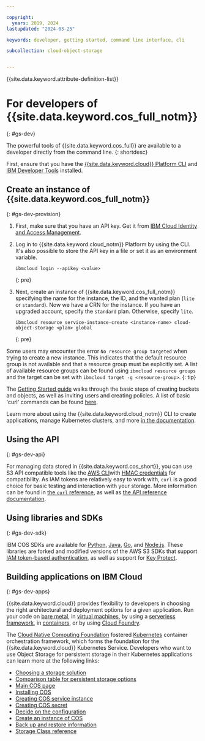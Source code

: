 ```yaml
---

copyright:
  years: 2019, 2024
lastupdated: "2024-03-25"

keywords: developer, getting started, command line interface, cli

subcollection: cloud-object-storage


---
```


{{site.data.keyword.attribute-definition-list}}


# For developers of {{site.data.keyword.cos_full_notm}}
{: #gs-dev}

The powerful tools of {{site.data.keyword.cos_full}} are available to a developer directly from the command line.
{: shortdesc}

First, ensure that you have the [{{site.data.keyword.cloud}} Platform CLI](https://cloud.ibm.com/docs/cli/index.html) and [IBM Developer Tools](https://cloud.ibm.com/docs/cloudnative/idt/index.html) installed.

## Create an instance of {{site.data.keyword.cos_full_notm}}
{: #gs-dev-provision}

1. First, make sure that you have an API key. Get it from [IBM Cloud Identity and Access Management](https://cloud.ibm.com/iam/apikeys).
2. Log in to {{site.data.keyword.cloud_notm}} Platform by using the CLI. It's also possible to store the API key in a file or set it as an environment variable.

    ```
    ibmcloud login --apikey <value>
    ```
    {: pre}

3. Next, create an instance of {{site.data.keyword.cos_full_notm}} specifying the name for the instance, the ID, and the wanted plan (`lite` or `standard`). Now we have a CRN for the instance. If you have an upgraded account, specify the `standard` plan. Otherwise, specify `lite`.

    ```
    ibmcloud resource service-instance-create <instance-name> cloud-object-storage <plan> global
    ```
    {: pre}

Some users may encounter the error `No resource group targeted` when trying to create a new instance. This indicates that the default resource group is not available and that a resource group must be explicitly set. A list of available resource groups can be found using `ibmcloud resource groups` and the target can be set with `ibmcloud target -g <resource-group>`.
{: tip}

The [Getting Started guide](/docs/cloud-object-storage?topic=cloud-object-storage-getting-started-cloud-object-storage) walks through the basic steps of creating buckets and objects, as well as inviting users and creating policies. A list of basic 'curl' commands can be found [here](/docs/cloud-object-storage?topic=cloud-object-storage-curl).

Learn more about using the {{site.data.keyword.cloud_notm}} CLI to create applications, manage Kubernetes clusters, and more [in the documentation](/docs/cli?topic=cli-ibmcloud_cli).


## Using the API
{: #gs-dev-api}

For managing data stored in {{site.data.keyword.cos_short}}, you can use S3 API compatible tools like the [AWS CLI](/docs/cloud-object-storage?topic=cloud-object-storage-aws-cli)with [HMAC credentials](/docs/cloud-object-storage?topic=cloud-object-storage-uhc-hmac-credentials-main) for compatibility. As IAM tokens are relatively easy to work with, `curl` is a good choice for basic testing and interaction with your storage. More information can be found in [the `curl` reference](/docs/cloud-object-storage?topic=cloud-object-storage-curl), as well as [the API reference documentation](/docs/cloud-object-storage?topic=cloud-object-storage-compatibility-api).

## Using libraries and SDKs
{: #gs-dev-sdk}

IBM COS SDKs are available for [Python](/docs/cloud-object-storage?topic=cloud-object-storage-python), [Java](/docs/cloud-object-storage?topic=cloud-object-storage-java), [Go](/docs/cloud-object-storage?topic=cloud-object-storage-using-go), and [Node.js](/docs/cloud-object-storage?topic=cloud-object-storage-node). These libraries are forked and modified versions of the AWS S3 SDKs that support [IAM token-based authentication](/docs/cloud-object-storage?topic=cloud-object-storage-iam-overview), as well as support for [Key Protect](/docs/cloud-object-storage?topic=cloud-object-storage-encryption).

## Building applications on IBM Cloud
{: #gs-dev-apps}

{{site.data.keyword.cloud}} provides flexibility to developers in choosing the right architectural and deployment options for a given application. Run your code on [bare metal](https://cloud.ibm.com/catalog/infrastructure/bare-metal), in [virtual machines](https://cloud.ibm.com/catalog/infrastructure/virtual-server-group), by using a [serverless framework](/docs/solution-tutorials?topic=solution-tutorials-serverless-webapp), in [containers](https://cloud.ibm.com/kubernetes/catalog/cluster), or by using [Cloud Foundry](https://cloud.ibm.com/catalog/starters/sdk-for-nodejs).

The [Cloud Native Computing Foundation](https://www.cncf.io) fostered [Kubernetes](https://kubernetes.io) container orchestration framework, which forms the foundation for the {{site.data.keyword.cloud}} Kubernetes Service. Developers who want to use Object Storage for persistent storage in their Kubernetes applications can learn more at the following links:

 * [Choosing a storage solution](/docs/containers?topic=containers-storage-plan)
 * [Comparison table for persistent storage options](/docs/containers?topic=containers-storage-plan)
 * [Main COS page](/docs/cloud-object-storage?topic=cloud-object-storage-getting-started-cloud-object-storage)
 * [Installing COS](/docs/containers?topic=containers-storage_cos_install)
 * [Creating COS service instance](/docs/containers?topic=containers-storage-cos-understand#create_cos_service)
 * [Creating COS secret](/docs/containers?topic=containers-storage-cos-understand#create_cos_secret)
 * [Decide on the configuration](/docs/containers?topic=containers-storage_cos_install#configure_cos)
 * [Create an instance of COS](/docs/cloud-object-storage?topic=cloud-object-storage-provision)
 * [Back up and restore information](/docs/containers?topic=containers-storage_br)
 * [Storage Class reference](/docs/containers?topic=containers-storage_cos_reference)



